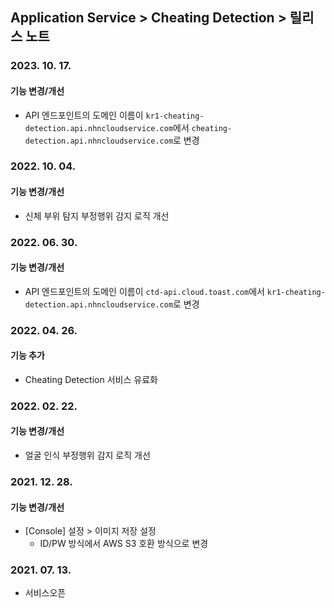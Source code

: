 ## Application Service > Cheating Detection > 릴리스 노트

### 2023. 10. 17.

#### 기능 변경/개선

* API 엔드포인트의 도메인 이름이 `kr1-cheating-detection.api.nhncloudservice.com`에서 `cheating-detection.api.nhncloudservice.com`로 변경

### 2022. 10. 04.

#### 기능 변경/개선
* 신체 부위 탐지 부정행위 감지 로직 개선

### 2022. 06. 30.

#### 기능 변경/개선

* API 엔드포인트의 도메인 이름이 `ctd-api.cloud.toast.com`에서 `kr1-cheating-detection.api.nhncloudservice.com`로 변경

### 2022. 04. 26.

#### 기능 추가
* Cheating Detection 서비스 유료화

### 2022. 02. 22.

#### 기능 변경/개선

* 얼굴 인식 부정행위 감지 로직 개선

### 2021. 12. 28.

#### 기능 변경/개선

* [Console] 설정 > 이미지 저장 설정
	*  ID/PW 방식에서 AWS S3 호환 방식으로 변경

### 2021. 07. 13.

* 서비스오픈
